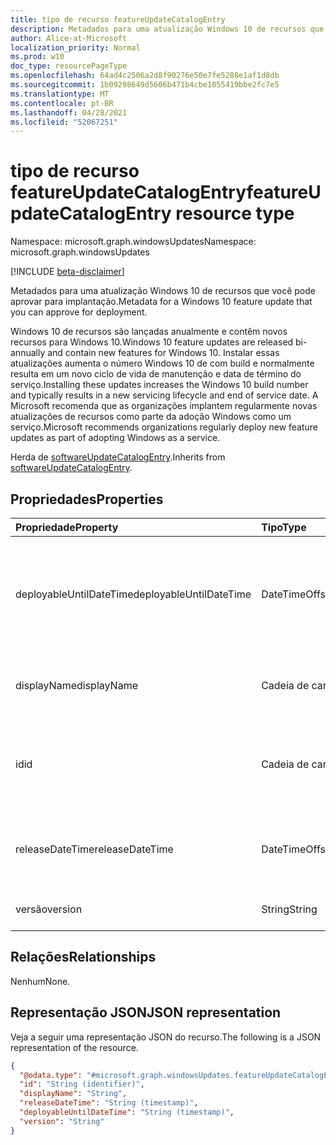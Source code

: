 ```yaml
---
title: tipo de recurso featureUpdateCatalogEntry
description: Metadados para uma atualização Windows 10 de recursos que você pode aprovar para implantação.
author: Alice-at-Microsoft
localization_priority: Normal
ms.prod: w10
doc_type: resourcePageType
ms.openlocfilehash: 64ad4c2506a2d8f90276e50e7fe5288e1af1d8db
ms.sourcegitcommit: 1b09298649d5606b471b4cbe1055419bbe2fc7e5
ms.translationtype: MT
ms.contentlocale: pt-BR
ms.lasthandoff: 04/28/2021
ms.locfileid: "52067251"
---
```

# <a name="featureupdatecatalogentry-resource-type"></a><span data-ttu-id="ff690-103">tipo de recurso featureUpdateCatalogEntry</span><span class="sxs-lookup"><span data-stu-id="ff690-103">featureUpdateCatalogEntry resource type</span></span>

<span data-ttu-id="ff690-104">Namespace: microsoft.graph.windowsUpdates</span><span class="sxs-lookup"><span data-stu-id="ff690-104">Namespace: microsoft.graph.windowsUpdates</span></span>

[!INCLUDE [beta-disclaimer](../../includes/beta-disclaimer.md)]

<span data-ttu-id="ff690-105">Metadados para uma atualização Windows 10 de recursos que você pode aprovar para implantação.</span><span class="sxs-lookup"><span data-stu-id="ff690-105">Metadata for a Windows 10 feature update that you can approve for deployment.</span></span>

<span data-ttu-id="ff690-106">Windows 10 de recursos são lançadas anualmente e contêm novos recursos para Windows 10.</span><span class="sxs-lookup"><span data-stu-id="ff690-106">Windows 10 feature updates are released bi-annually and contain new features for Windows 10.</span></span> <span data-ttu-id="ff690-107">Instalar essas atualizações aumenta o número Windows 10 de com build e normalmente resulta em um novo ciclo de vida de manutenção e data de término do serviço.</span><span class="sxs-lookup"><span data-stu-id="ff690-107">Installing these updates increases the Windows 10 build number and typically results in a new servicing lifecycle and end of service date.</span></span> <span data-ttu-id="ff690-108">A Microsoft recomenda que as organizações implantem regularmente novas atualizações de recursos como parte da adoção Windows como um serviço.</span><span class="sxs-lookup"><span data-stu-id="ff690-108">Microsoft recommends organizations regularly deploy new feature updates as part of adopting Windows as a service.</span></span>

<span data-ttu-id="ff690-109">Herda de [softwareUpdateCatalogEntry](../resources/windowsupdates-softwareupdatecatalogentry.md).</span><span class="sxs-lookup"><span data-stu-id="ff690-109">Inherits from [softwareUpdateCatalogEntry](../resources/windowsupdates-softwareupdatecatalogentry.md).</span></span>

## <a name="properties"></a><span data-ttu-id="ff690-110">Propriedades</span><span class="sxs-lookup"><span data-stu-id="ff690-110">Properties</span></span>
|<span data-ttu-id="ff690-111">Propriedade</span><span class="sxs-lookup"><span data-stu-id="ff690-111">Property</span></span>|<span data-ttu-id="ff690-112">Tipo</span><span class="sxs-lookup"><span data-stu-id="ff690-112">Type</span></span>|<span data-ttu-id="ff690-113">Descrição</span><span class="sxs-lookup"><span data-stu-id="ff690-113">Description</span></span>|
|:---|:---|:---|
|<span data-ttu-id="ff690-114">deployableUntilDateTime</span><span class="sxs-lookup"><span data-stu-id="ff690-114">deployableUntilDateTime</span></span>|<span data-ttu-id="ff690-115">DateTimeOffset</span><span class="sxs-lookup"><span data-stu-id="ff690-115">DateTimeOffset</span></span>|<span data-ttu-id="ff690-116">A data em que o conteúdo não está mais disponível para implantação usando o serviço.</span><span class="sxs-lookup"><span data-stu-id="ff690-116">The date on which the content is no longer available for deployment using the service.</span></span> <span data-ttu-id="ff690-117">Somente leitura.</span><span class="sxs-lookup"><span data-stu-id="ff690-117">Read-only.</span></span> <span data-ttu-id="ff690-118">Herdado [de softwareUpdateCatalogEntry](../resources/windowsupdates-softwareupdatecatalogentry.md).</span><span class="sxs-lookup"><span data-stu-id="ff690-118">Inherited from [softwareUpdateCatalogEntry](../resources/windowsupdates-softwareupdatecatalogentry.md).</span></span>|
|<span data-ttu-id="ff690-119">displayName</span><span class="sxs-lookup"><span data-stu-id="ff690-119">displayName</span></span>|<span data-ttu-id="ff690-120">Cadeia de caracteres</span><span class="sxs-lookup"><span data-stu-id="ff690-120">String</span></span>|<span data-ttu-id="ff690-121">O nome de exibição do conteúdo.</span><span class="sxs-lookup"><span data-stu-id="ff690-121">The display name of the content.</span></span> <span data-ttu-id="ff690-122">Somente leitura.</span><span class="sxs-lookup"><span data-stu-id="ff690-122">Read-only.</span></span> <span data-ttu-id="ff690-123">Herdado [de softwareUpdateCatalogEntry](../resources/windowsupdates-softwareupdatecatalogentry.md).</span><span class="sxs-lookup"><span data-stu-id="ff690-123">Inherited from [softwareUpdateCatalogEntry](../resources/windowsupdates-softwareupdatecatalogentry.md).</span></span>|
|<span data-ttu-id="ff690-124">id</span><span class="sxs-lookup"><span data-stu-id="ff690-124">id</span></span>|<span data-ttu-id="ff690-125">Cadeia de caracteres</span><span class="sxs-lookup"><span data-stu-id="ff690-125">String</span></span>|<span data-ttu-id="ff690-126">O identificador exclusivo para a entrada do catálogo.</span><span class="sxs-lookup"><span data-stu-id="ff690-126">The unique identifier for the catalog entry.</span></span> <span data-ttu-id="ff690-127">Somente leitura.</span><span class="sxs-lookup"><span data-stu-id="ff690-127">Read-only.</span></span> <span data-ttu-id="ff690-128">Herdado [de softwareUpdateCatalogEntry](../resources/windowsupdates-softwareupdatecatalogentry.md).</span><span class="sxs-lookup"><span data-stu-id="ff690-128">Inherited from [softwareUpdateCatalogEntry](../resources/windowsupdates-softwareupdatecatalogentry.md).</span></span>|
|<span data-ttu-id="ff690-129">releaseDateTime</span><span class="sxs-lookup"><span data-stu-id="ff690-129">releaseDateTime</span></span>|<span data-ttu-id="ff690-130">DateTimeOffset</span><span class="sxs-lookup"><span data-stu-id="ff690-130">DateTimeOffset</span></span>|<span data-ttu-id="ff690-131">A data de lançamento do conteúdo.</span><span class="sxs-lookup"><span data-stu-id="ff690-131">The release date for the content.</span></span> <span data-ttu-id="ff690-132">Somente leitura.</span><span class="sxs-lookup"><span data-stu-id="ff690-132">Read-only.</span></span> <span data-ttu-id="ff690-133">Herdado [de softwareUpdateCatalogEntry](../resources/windowsupdates-softwareupdatecatalogentry.md).</span><span class="sxs-lookup"><span data-stu-id="ff690-133">Inherited from [softwareUpdateCatalogEntry](../resources/windowsupdates-softwareupdatecatalogentry.md).</span></span>|
|<span data-ttu-id="ff690-134">versão</span><span class="sxs-lookup"><span data-stu-id="ff690-134">version</span></span>|<span data-ttu-id="ff690-135">String</span><span class="sxs-lookup"><span data-stu-id="ff690-135">String</span></span>|<span data-ttu-id="ff690-136">A versão da atualização de recursos.</span><span class="sxs-lookup"><span data-stu-id="ff690-136">The version of the feature update.</span></span> <span data-ttu-id="ff690-137">Somente leitura.</span><span class="sxs-lookup"><span data-stu-id="ff690-137">Read-only.</span></span>|

## <a name="relationships"></a><span data-ttu-id="ff690-138">Relações</span><span class="sxs-lookup"><span data-stu-id="ff690-138">Relationships</span></span>
<span data-ttu-id="ff690-139">Nenhum</span><span class="sxs-lookup"><span data-stu-id="ff690-139">None.</span></span>

## <a name="json-representation"></a><span data-ttu-id="ff690-140">Representação JSON</span><span class="sxs-lookup"><span data-stu-id="ff690-140">JSON representation</span></span>
<span data-ttu-id="ff690-141">Veja a seguir uma representação JSON do recurso.</span><span class="sxs-lookup"><span data-stu-id="ff690-141">The following is a JSON representation of the resource.</span></span>
<!-- {
  "blockType": "resource",
  "keyProperty": "id",
  "@odata.type": "microsoft.graph.windowsUpdates.featureUpdateCatalogEntry",
  "baseType": "microsoft.graph.windowsUpdates.softwareUpdateCatalogEntry",
  "openType": false
}
-->
``` json
{
  "@odata.type": "#microsoft.graph.windowsUpdates.featureUpdateCatalogEntry",
  "id": "String (identifier)",
  "displayName": "String",
  "releaseDateTime": "String (timestamp)",
  "deployableUntilDateTime": "String (timestamp)",
  "version": "String"
}
```

